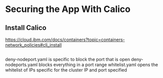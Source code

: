 # Securing the App With Calico


## Install Calico

https://cloud.ibm.com/docs/containers?topic=containers-network_policies#cli_install

## 

deny-nodeport.yaml is specific to block the port that is open
deny-nodeports.yaml blocks everything in a port range
whitelist.yaml opens the whitelist of IPs specific for the cluster IP and port specified